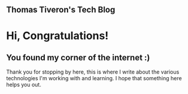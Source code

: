 ## Thomas Tiveron's Tech Blog

# Hi, Congratulations!

## You found my corner of the internet :)

Thank you for stopping by here, this is where I write about the various technologies I'm working with and learning. I hope that something here helps you out.
